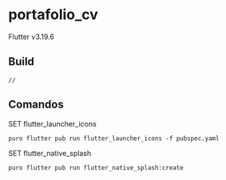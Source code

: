 # portafolio_cv

Flutter v3.19.6

## Build

```
//
```

## Comandos

SET flutter_launcher_icons
```
puro flutter pub run flutter_launcher_icons -f pubspec.yaml
```

SET flutter_native_splash
```
puro flutter pub run flutter_native_splash:create
```